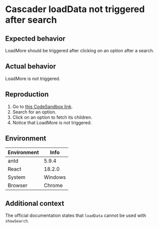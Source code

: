 # Cascader loadData not triggered after search

## Expected behavior

LoadMore should be triggered after clicking on an option after a search.

## Actual behavior

LoadMore is not triggered.

## Reproduction

1. Go to [this CodeSandbox link](https://codesandbox.io/s/load-options-lazily-antd-5-9-4-forked-8vrpqr?file=/demo.tsx).
2. Search for an option.
3. Click on an option to fetch its children.
4. Notice that LoadMore is not triggered.

## Environment

| Environment | Info    |
| ----------- | ------- |
| antd        | 5.9.4   |
| React       | 18.2.0  |
| System      | Windows |
| Browser     | Chrome  |

## Additional context

The official documentation states that `loadData` cannot be used with `showSearch`.
